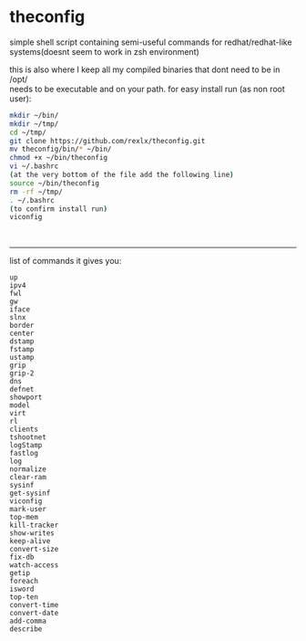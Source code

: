 # theconfig

simple shell script containing semi-useful commands for redhat/redhat-like systems(doesnt seem to work in zsh environment)

this is also where I keep all my compiled binaries that dont need to be in /opt/
<br>
needs to be executable and on your path. for easy install run (as non root user):

```bash
mkdir ~/bin/
mkdir ~/tmp/
cd ~/tmp/
git clone https://github.com/rexlx/theconfig.git
mv theconfig/bin/* ~/bin/
chmod +x ~/bin/theconfig
vi ~/.bashrc
(at the very bottom of the file add the following line)
source ~/bin/theconfig
rm -rf ~/tmp/
. ~/.bashrc
(to confirm install run)
viconfig
```
<br><hr>
list of commands it gives you:

```
up
ipv4
fwl
gw
iface
slnx
border
center
dstamp
fstamp
ustamp
grip
grip-2
dns
defnet
showport
model
virt
rl
clients
tshootnet
logStamp
fastlog
log
normalize
clear-ram
sysinf
get-sysinf
viconfig
mark-user
top-mem
kill-tracker
show-writes
keep-alive
convert-size
fix-db
watch-access
getip
foreach
isword
top-ten
convert-time
convert-date
add-comma
describe
```
